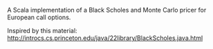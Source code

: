 A Scala implementation of a Black Scholes and Monte Carlo pricer for European call options.

Inspired by this material: http://introcs.cs.princeton.edu/java/22library/BlackScholes.java.html